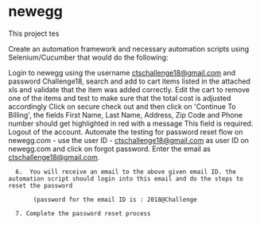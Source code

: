 # newegg

This project tes

Create an automation framework and necessary automation scripts using Selenium/Cucumber that would do the following:

Login to newegg using the username ctschallenge18@gmail.com and password Challenge18, search and add to cart items listed in the attached xls and validate that the item was added correctly.
Edit the cart to remove one of the items and test to make sure that the total cost is adjusted accordingly
Click on secure check out and then click on 'Continue To Billing', the fields First Name, Last Name, Address, Zip Code and Phone number should get highlighted in red with a message This field is required.
Logout of the account.
Automate the testing for password reset flow on newegg.com - use the user ID - ctschallenge18@gmail.com as user ID on newegg.com and click 
           on forgot password. Enter the email as ctschallenge18@gmail.com.

      6.  You will receive an email to the above given email ID. the automation script should login into this email and do the steps to reset the password 

           (password for the email ID is : 2018@Challenge

      7. Complete the password reset process
